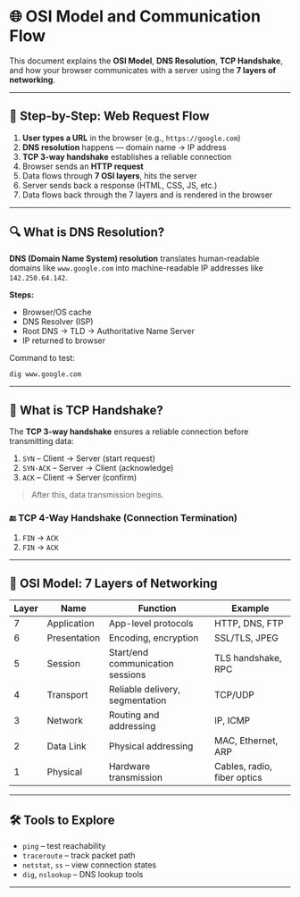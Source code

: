 
# 🌐 OSI Model and Communication Flow

This document explains the **OSI Model**, **DNS Resolution**, **TCP Handshake**, and how your browser communicates with a server using the **7 layers of networking**.

---

## 📶 Step-by-Step: Web Request Flow

1. **User types a URL** in the browser (e.g., `https://google.com`)
2. **DNS resolution** happens — domain name → IP address
3. **TCP 3-way handshake** establishes a reliable connection
4. Browser sends an **HTTP request**
5. Data flows through **7 OSI layers**, hits the server
6. Server sends back a response (HTML, CSS, JS, etc.)
7. Data flows back through the 7 layers and is rendered in the browser

---

## 🔍 What is DNS Resolution?

**DNS (Domain Name System) resolution** translates human-readable domains like `www.google.com` into machine-readable IP addresses like `142.250.64.142`.

**Steps:**
- Browser/OS cache
- DNS Resolver (ISP)
- Root DNS → TLD → Authoritative Name Server
- IP returned to browser

Command to test:
```bash
dig www.google.com
```

---

## 🤝 What is TCP Handshake?

The **TCP 3-way handshake** ensures a reliable connection before transmitting data:

1. `SYN` – Client → Server (start request)
2. `SYN-ACK` – Server → Client (acknowledge)
3. `ACK` – Client → Server (confirm)

> After this, data transmission begins.

### 🔚 TCP 4-Way Handshake (Connection Termination)
1. `FIN` → `ACK`
2. `FIN` → `ACK`

---

## 🧱 OSI Model: 7 Layers of Networking

| Layer | Name         | Function                                     | Example                      |
|-------|--------------|----------------------------------------------|------------------------------|
| 7     | Application  | App-level protocols                          | HTTP, DNS, FTP               |
| 6     | Presentation | Encoding, encryption                         | SSL/TLS, JPEG                |
| 5     | Session      | Start/end communication sessions             | TLS handshake, RPC           |
| 4     | Transport    | Reliable delivery, segmentation              | TCP/UDP                      |
| 3     | Network      | Routing and addressing                       | IP, ICMP                     |
| 2     | Data Link    | Physical addressing                          | MAC, Ethernet, ARP           |
| 1     | Physical     | Hardware transmission                        | Cables, radio, fiber optics  |

---

## 🛠 Tools to Explore

- `ping` – test reachability
- `traceroute` – track packet path
- `netstat`, `ss` – view connection states
- `dig`, `nslookup` – DNS lookup tools

---
